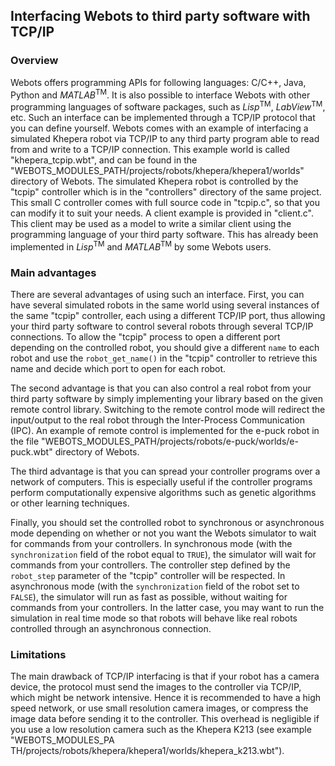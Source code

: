 ## Interfacing Webots to third party software with TCP/IP

### Overview

Webots offers programming APIs for following languages: C/C++, Java, Python and
*MATLAB*<sup>TM</sup>. It is also possible to interface Webots with other
programming languages of software packages, such as *Lisp*<sup>TM</sup>,
*LabView*<sup>TM</sup>, etc. Such an interface can be implemented through a
TCP/IP protocol that you can define yourself. Webots comes with an example of
interfacing a simulated Khepera robot via TCP/IP to any third party program able
to read from and write to a TCP/IP connection. This example world is called
"khepera\_tcpip.wbt", and can be found in the
"WEBOTS\_MODULES\_PATH/projects/robots/khepera/khepera1/worlds" directory of
Webots. The simulated Khepera robot is controlled by the "tcpip" controller
which is in the "controllers" directory of the same project. This small C
controller comes with full source code in "tcpip.c", so that you can modify it
to suit your needs. A client example is provided in "client.c". This client may
be used as a model to write a similar client using the programming language of
your third party software. This has already been implemented in
*Lisp*<sup>TM</sup> and *MATLAB*<sup>TM</sup> by some Webots users.

### Main advantages

There are several advantages of using such an interface. First, you can have
several simulated robots in the same world using several instances of the same
"tcpip" controller, each using a different TCP/IP port, thus allowing your third
party software to control several robots through several TCP/IP connections. To
allow the "tcpip" process to open a different port depending on the controlled
robot, you should give a different `name` to each robot and use the
`robot_get_name()` in the "tcpip" controller to retrieve this name and decide
which port to open for each robot.

The second advantage is that you can also control a real robot from your third
party software by simply implementing your library based on the given remote
control library. Switching to the remote control mode will redirect the
input/output to the real robot through the Inter-Process Communication (IPC). An
example of remote control is implemented for the e-puck robot in the file
"WEBOTS\_MODULES\_PATH/projects/robots/e-puck/worlds/e-puck.wbt" directory of
Webots.

The third advantage is that you can spread your controller programs over a
network of computers. This is especially useful if the controller programs
perform computationally expensive algorithms such as genetic algorithms or other
learning techniques.

Finally, you should set the controlled robot to synchronous or asynchronous mode
depending on whether or not you want the Webots simulator to wait for commands
from your controllers. In synchronous mode (with the `synchronization` field of
the robot equal to `TRUE`), the simulator will wait for commands from your
controllers. The controller step defined by the `robot_step` parameter of the
"tcpip" controller will be respected. In asynchronous mode (with the
`synchronization` field of the robot set to `FALSE`), the simulator will run as
fast as possible, without waiting for commands from your controllers. In the
latter case, you may want to run the simulation in real time mode so that robots
will behave like real robots controlled through an asynchronous connection.

### Limitations

The main drawback of TCP/IP interfacing is that if your robot has a camera
device, the protocol must send the images to the controller via TCP/IP, which
might be network intensive. Hence it is recommended to have a high speed
network, or use small resolution camera images, or compress the image data
before sending it to the controller. This overhead is negligible if you use a
low resolution camera such as the Khepera K213 (see example "WEBOTS\_MODULES\_PA
TH/projects/robots/khepera/khepera1/worlds/khepera\_k213.wbt").


